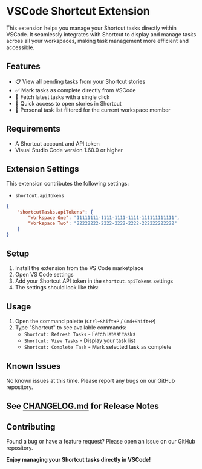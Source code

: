 # VSCode Shortcut Extension

This extension helps you manage your Shortcut tasks directly within VSCode. It seamlessly integrates with Shortcut to display and manage tasks across all your workspaces, making task management more efficient and accessible.

## Features

- 📋 View all pending tasks from your Shortcut stories
- ✅ Mark tasks as complete directly from VSCode
- 🔄 Fetch latest tasks with a single click
- 🔗 Quick access to open stories in Shortcut
- 👤 Personal task list filtered for the current workspace member

## Requirements

- A Shortcut account and API token
- Visual Studio Code version 1.60.0 or higher

## Extension Settings

This extension contributes the following settings:

- `shortcut.apiTokens`

```json
{
    "shortcutTasks.apiTokens": {
        "Workspace One": "11111111-1111-1111-1111-111111111111",
        "Workspace Two": "22222222-2222-2222-2222-222222222222"
    }
}
```

## Setup

1. Install the extension from the VS Code marketplace
2. Open VS Code settings
3. Add your Shortcut API token in the `shortcut.apiTokens` settings
4. The settings should look like this:

## Usage

1. Open the command palette (`Ctrl+Shift+P` / `Cmd+Shift+P`)
2. Type "Shortcut" to see available commands:
   - `Shortcut: Refresh Tasks` - Fetch latest tasks
   - `Shortcut: View Tasks` - Display your task list
   - `Shortcut: Complete Task` - Mark selected task as complete

## Known Issues

No known issues at this time. Please report any bugs on our GitHub repository.

## See [CHANGELOG.md](./CHANGELOG.md) for Release Notes

## Contributing

Found a bug or have a feature request? Please open an issue on our GitHub repository.

**Enjoy managing your Shortcut tasks directly in VSCode!**
